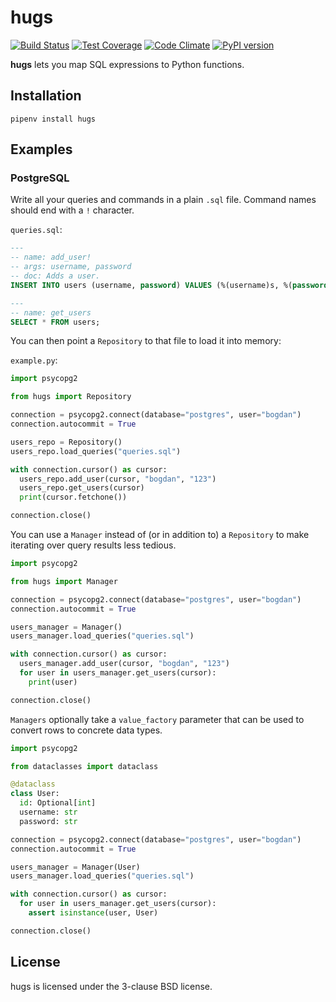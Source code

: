 # hugs

[![Build Status](https://travis-ci.org/Bogdanp/hugs.svg?branch=master)](https://travis-ci.org/Bogdanp/hugs)
[![Test Coverage](https://codeclimate.com/github/Bogdanp/hugs/badges/coverage.svg)](https://codeclimate.com/github/Bogdanp/hugs/coverage)
[![Code Climate](https://codeclimate.com/github/Bogdanp/hugs/badges/gpa.svg)](https://codeclimate.com/github/Bogdanp/hugs)
[![PyPI version](https://badge.fury.io/py/hugs.svg)](https://badge.fury.io/py/hugs)

**hugs** lets you map SQL expressions to Python functions.


## Installation

    pipenv install hugs


## Examples

### PostgreSQL

Write all your queries and commands in a plain `.sql` file.  Command
names should end with a `!` character.

`queries.sql`:

``` sql
---
-- name: add_user!
-- args: username, password
-- doc: Adds a user.
INSERT INTO users (username, password) VALUES (%(username)s, %(password)s) RETURNING id;

---
-- name: get_users
SELECT * FROM users;
```

You can then point a `Repository` to that file to load it into memory:

`example.py`:

```python
import psycopg2

from hugs import Repository

connection = psycopg2.connect(database="postgres", user="bogdan")
connection.autocommit = True

users_repo = Repository()
users_repo.load_queries("queries.sql")

with connection.cursor() as cursor:
  users_repo.add_user(cursor, "bogdan", "123")
  users_repo.get_users(cursor)
  print(cursor.fetchone())

connection.close()
```

You can use a `Manager` instead of (or in addition to) a `Repository`
to make iterating over query results less tedious.

```python
import psycopg2

from hugs import Manager

connection = psycopg2.connect(database="postgres", user="bogdan")
connection.autocommit = True

users_manager = Manager()
users_manager.load_queries("queries.sql")

with connection.cursor() as cursor:
  users_manager.add_user(cursor, "bogdan", "123")
  for user in users_manager.get_users(cursor):
    print(user)

connection.close()
```

`Managers` optionally take a `value_factory` parameter that can be
used to convert rows to concrete data types.

```python
import psycopg2

from dataclasses import dataclass

@dataclass
class User:
  id: Optional[int]
  username: str
  password: str

connection = psycopg2.connect(database="postgres", user="bogdan")
connection.autocommit = True

users_manager = Manager(User)
users_manager.load_queries("queries.sql")

with connection.cursor() as cursor:
  for user in users_manager.get_users(cursor):
    assert isinstance(user, User)

connection.close()
```


## License

hugs is licensed under the 3-clause BSD license.
